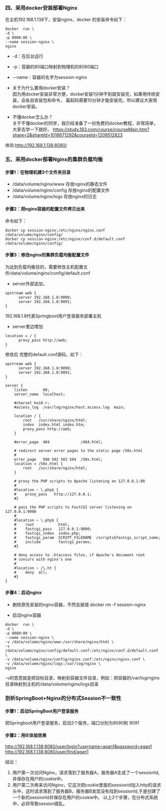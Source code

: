 ### 四、采用docker安装部署Nginx
在主机192.168.1.138下，安装nginx，docker 的安装命令如下：
``` 
docker  run \
-d \
-p 8080:80 \
--name session-nginx \
nginx
```
- -d：在后台运行
- -p：容器的80端口映射到物理机的8080端口
- --name：容器的名字为session-nginx


- 关于为什么要用docker安装？<br>
因为用docker安装非常方便，docker安装1分钟不到就安装完，如果用传统安装，会各自安装包和命令，
最起码需要10分钟才能安装完。所以建议大家用docker安装。

- 不懂docker怎么办？<br>
关于不懂docker的同学，我已经准备了一份免费的docker教程，非常简单，大家去学一下就好。
https://study.163.com/course/courseMain.htm?share=2&shareId=1016671292&courseId=1209512823


体验:http://192.168.1.138:8080/


### 五、采用docker部署Nginx的集群负载均衡
#### 步骤1：在物理机建3个文件夹目录
- /data/volume/nginx/www    存放nginx的静态文件
- /data/volume/nginx/config 存放nginx的配置文件
- /data/volume/nginx/logs   存放nginx的日志

#### 步骤2：把nginx容器的配置文件拷贝出来
命令如下：
``` 
docker cp session-nginx:/etc/nginx/nginx.conf /data/volume/nginx/config/
docker cp session-nginx:/etc/nginx/conf.d/default.conf /data/volume/nginx/config/
```

#### 步骤3：修改nginx的集群负载均衡配置文件

为达到负载均衡目的，需要修改主机配置文件/data/volume/nginx/config/default.conf

- server外部追加，
```
upstream web {
      server 192.168.1.8:9090;
      server 192.168.1.8:9091; 
}
```
192.168.1.8代表Springboot用户登录服务部署主机

- server里边增加
``` 
location = / {
      proxy_pass http://web;
}
```
修改后 完整的default.conf源码，如下：
``` 
upstream web {
      server 192.168.1.8:9090;
      server 192.168.1.8:9091;
}

server {
    listen       80;
    server_name  localhost;

    #charset koi8-r;
    #access_log  /var/log/nginx/host.access.log  main;

    location / {
        root   /usr/share/nginx/html;
        index  index.html index.htm;
        proxy_pass http://web;
    }

    #error_page  404              /404.html;

    # redirect server error pages to the static page /50x.html
    #
    error_page   500 502 503 504  /50x.html;
    location = /50x.html {
        root   /usr/share/nginx/html;
    }

    # proxy the PHP scripts to Apache listening on 127.0.0.1:80
    #
    #location ~ \.php$ {
    #    proxy_pass   http://127.0.0.1;
    #}

    # pass the PHP scripts to FastCGI server listening on 127.0.0.1:9000
    #
    #location ~ \.php$ {
    #    root           html;
    #    fastcgi_pass   127.0.0.1:9000;
    #    fastcgi_index  index.php;
    #    fastcgi_param  SCRIPT_FILENAME  /scripts$fastcgi_script_name;
    #    include        fastcgi_params;
    #}

    # deny access to .htaccess files, if Apache's document root
    # concurs with nginx's one
    #
    #location ~ /\.ht {
    #    deny  all;
    #}
}
```


#### 步骤4：启动nginx
- 删除原先安装的nginx容器，不然会报错
docker rm -f session-nginx

- 启动nginx容器

``` 
docker  run \
-d \
-p 8080:80 \
--name session-nginx \
-v /data/volume/nginx/www:/usr/share/nginx/html \
-v /data/volume/nginx/config/default.conf:/etc/nginx/conf.d/default.conf \
-v /data/volume/nginx/config/nginx.conf:/etc/nginx/nginx.conf \
-v /data/volume/nginx/logs:/var/log/nginx \
nginx
```
-v的意思就是把目标目录，映射到容器文件目录，例如：把容器的/var/log/nginx目录映射到主机的/data/volume/nginx/logs目录



### 剖析SpringBoot+Nginx的分布式Session不一致性
#### 步骤1：启动SpringBoot用户登录服务
把Springboot用户登录服务，启动2个服务，端口分别为9090和 9091

#### 步骤2：用IE体验效果

http://192.168.1.138:8080/user/login?username=agan1&password=agan1
http://192.168.1.138:8080/user/find/agan1

结论：
1. 用户第一次访问Nginx，请求落到了服务器A，服务器A生成了一个sessionId,并保存在用户的cookie中。
2. 用户第二次再来访问Nginx，它这次把cookie里面的sessionId加入http的请求头中，这时请求落到了服务器B，服务器B发现没有找到sessionId,于是创建了一个新的sessionId并保存在用户的cookie中。
以上2个步骤，在分布式系统中，必将导致session错乱。


